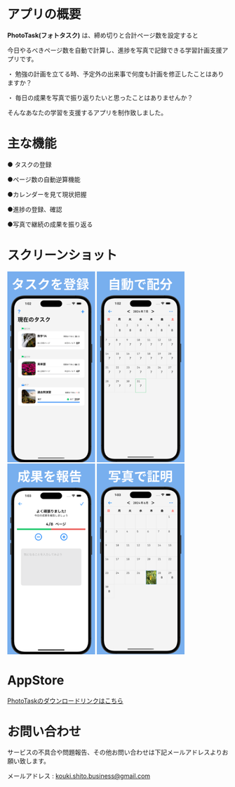 # アプリの概要

__PhotoTask(フォトタスク)__ は、締め切りと合計ページ数を設定すると

今日やるべきページ数を自動で計算し、進捗を写真で記録できる学習計画支援アプリです。  

・ 勉強の計画を立てる時、予定外の出来事で何度も計画を修正したことはありますか？

・ 毎日の成果を写真で振り返りたいと思ったことはありませんか？

そんなあなたの学習を支援するアプリを制作致しました。

# 主な機能

● タスクの登録

●ページ数の自動逆算機能

●カレンダーを見て現状把握

●進捗の登録、確認

●写真で継続の成果を振り返る

# スクリーンショット

<img src="./ScreenShot/01.png" width="200"></img>
<img src="./ScreenShot/02.png" width="200"></img>
<img src="./ScreenShot/03.png" width="200"></img>
<img src="./ScreenShot/04.png" width="200"></img>

# AppStore

[PhotoTaskのダウンロードリンクはこちら](https://apps.apple.com/jp/app/phototask-%E3%83%9A%E3%83%BC%E3%82%B8%E6%95%B0%E3%82%92%E8%87%AA%E5%8B%95%E9%80%86%E7%AE%97-%E6%88%90%E6%9E%9C%E3%82%92%E5%86%99%E7%9C%9F%E3%81%A7%E8%A8%98%E9%8C%B2/id6504877164)

# お問い合わせ

サービスの不具合や問題報告、その他お問い合わせは下記メールアドレスよりお願い致します。

メールアドレス : kouki.shito.business@gmail.com

 

